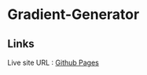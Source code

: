 # Gradient-Generator
## Links
Live site URL :  [Github Pages](https://annepatchkoria.github.io/Gradient-Generator/)
